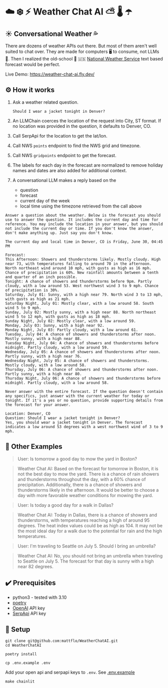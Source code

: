 # ☁️ ❄️ ⚡ Weather Chat AI ⛅ 🌡️ ☂️

## ☀️ Conversational Weather 💦

There are dozens of weather APIs out there. But most of them aren't well suited to chat over. They are made for computers 🖥️ to consume, not LLMs 🧠. Then I realized the old-school  🏫 🇺🇸 [National Weather Service](https://www.weather.gov/) text based forecast would be perfect.

Live Demo: https://weather-chat-ai.fly.dev/

## ⚙️ How it works

1. Ask a weather related question.

    `Should I wear a jacket tonight in Denver?`

1. An LLMChain coerces the location of the request into City, ST format. If no location was provided in the question, it defaults to Denver, CO.
1. Call SerpApi for the location to get the lat/lon.
1. Call NWS `points` endpoint to find the NWS grid and timezone.
1. Call NWS `gridpoints` endpoint to get the forecast.
1. The labels for each day in the forecast are normalized to remove holiday names and dates are also added for additional context.
1. A conversational LLM makes a reply based on the
    * question
    * forecast
    * current day of the week
    * local time using the timezone retrieved from the call above
```
Answer a question about the weather. Below is the forecast you should use to answer the question. It includes the current day and time for reference. You may include the location in your answer, but you should not include the current day or time. If you don't know the answer, don't make anything up. Just say you don't know.

The current day and local time in Denver, CO is Friday, June 30, 04:45 PM

Forecast:
This Afternoon: Showers and thunderstorms likely. Mostly cloudy. High near 73, with temperatures falling to around 70 in the afternoon. North northeast wind around 10 mph, with gusts as high as 16 mph. Chance of precipitation is 60%. New rainfall amounts between a tenth and quarter of an inch possible.
Tonight: A chance of showers and thunderstorms before 9pm. Partly cloudy, with a low around 53. West northwest wind 3 to 9 mph. Chance of precipitation is 30%.
Saturday, July 01: Sunny, with a high near 79. North wind 3 to 13 mph, with gusts as high as 21 mph.
Saturday Night, July 01: Mostly clear, with a low around 58. South wind 5 to 9 mph.
Sunday, July 02: Mostly sunny, with a high near 88. North northeast wind 5 to 12 mph, with gusts as high as 18 mph.
Sunday Night, July 02: Mostly clear, with a low around 59.
Monday, July 03: Sunny, with a high near 92.
Monday Night, July 03: Partly cloudy, with a low around 61.
Tuesday, July 04: A chance of showers and thunderstorms after noon. Mostly sunny, with a high near 88.
Tuesday Night, July 04: A chance of showers and thunderstorms before midnight. Partly cloudy, with a low around 59.
Wednesday, July 05: A chance of showers and thunderstorms after noon. Partly sunny, with a high near 76.
Wednesday Night, July 05: A chance of showers and thunderstorms. Mostly cloudy, with a low around 58.
Thursday, July 06: A chance of showers and thunderstorms after noon. Partly sunny, with a high near 80.
Thursday Night, July 06: A chance of showers and thunderstorms before midnight. Partly cloudy, with a low around 58.

Never answer with the entire forecast. If the question doesn't contain any specifics, just answer with the current weather for today or tonight. If it's a yes or no question, provide supporting details from the forecast for your answer.

Location: Denver, CO
Question: Should I wear a jacket tonight in Denver?
Yes, you should wear a jacket tonight in Denver. The forecast indicates a low around 53 degrees with a west northwest wind of 3 to 9 mph.
```

## 📝 Other Examples

> User: Is tomorrow a good day to mow the yard in Boston?

> Weather Chat AI: Based on the forecast for tomorrow in Boston, it is not the best day to mow the yard. There is a chance of rain showers and thunderstorms throughout the day, with a 60% chance of precipitation. Additionally, there is a chance of showers and thunderstorms likely in the afternoon. It would be better to choose a day with more favorable weather conditions for mowing the yard.

> User: Is today a good day for a walk in Dallas?

> Weather Chat AI: Today in Dallas, there is a chance of showers and thunderstorms, with temperatures reaching a high of around 95 degrees. The heat index values could be as high as 104. It may not be the most ideal day for a walk due to the potential for rain and the high temperatures.

> User: I'm traveling to Seattle on July 5. Should I bring an umbrella?

> Weather Chat AI: No, you should not bring an umbrella when traveling to Seattle on July 5. The forecast for that day is sunny with a high near 82 degrees.

## ✔️ Prerequisites

* python3 - tested with 3.10
* [poetry](https://python-poetry.org/docs/#installing-with-the-official-installer)
* [OpenAI](https://openai.com/) API key
* [SerpApi](https://serpapi.com/) API key

## 🚀 Setup

```
git clone git@github.com:mattflo/WeatherChatAI.git
cd WeatherChatAI
```

```
poetry install
```

```
cp .env.example .env
```

Add your open api and serpapi keys to `.env`. See [.env.example](.env.example)

```
make chainlit
```

